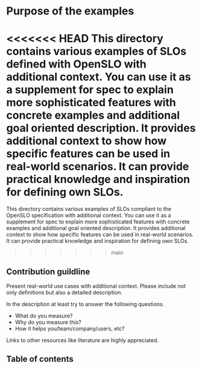 # Purpose of the examples

<<<<<<< HEAD
This directory contains various examples of SLOs defined with OpenSLO with additional context. You can use it as a supplement for spec to
explain more sophisticated features with concrete examples and additional goal oriented description. It provides additional context to show
how specific features can be used in real-world scenarios. It can provide practical knowledge and inspiration for defining own SLOs.
=======
This directory contains various examples of SLOs compliant to the OpenSLO specification with additional context. You can use it as a
supplement for spec to explain more sophisticated features with concrete examples and additional goal oriented description. It provides
additional context to show how specific features can be used in real-world scenarios. It can provide practical knowledge and inspiration
for defining own SLOs.
>>>>>>> main

## Contribution guildline

Present real-world use cases with additional context. Please include not only definitions but also a detailed description.

In the description at least try to answer the following questions.

- What do you measure?
- Why do you measure this?
- How it helps you/team/company/users, etc?

Links to other resources like literature are highly appreciated.

## Table of contents

<!-- List of examples with links to a specific directory and one-sentence description. -->
